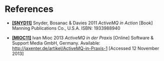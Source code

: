 # References

* <a href="http://www.manning.com/snyder/" name="SNYD11">**[SNYD11]**</a> Snyder, Bosanac & Davies 2011 *ActiveMQ in Action* [Book] Manning Publications Co., U.S.A. ISBN: 1933988940

* <a href="http://jaxenter.de/artikel/ActiveMQ-in-Praxis-1" name="MIOC11">**[MIOC11]**</a> Ivan Mioc 2013 *ActiveMQ in der Praxis* [Online] Software & Support Media GmbH, Germany. Available: http://jaxenter.de/artikel/ActiveMQ-in-Praxis-1 [Accessed 12 November 2013]
